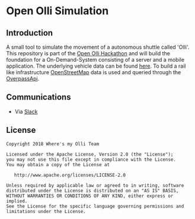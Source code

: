 # Open Olli Simulation

## Introduction

A small tool to simulate the movement of a autonomous shuttle called 'Olli'. This repository is part of the
[Open Olli Hackathon][1] and will build the foundation for a On-Demand-System consisting of a server and a
mobile application. The underlying vehicle data can be found [here][2]. To build a rail like infrastructure
[OpenStreetMap][3] data is used and queried through the [OverpassApi][4].

## Communications

* Via [Slack][5]

## License

    Copyright 2018 Where's my Olli Team

    Licensed under the Apache License, Version 2.0 (the "License");
    you may not use this file except in compliance with the License.
    You may obtain a copy of the License at

       http://www.apache.org/licenses/LICENSE-2.0

    Unless required by applicable law or agreed to in writing, software
    distributed under the License is distributed on an "AS IS" BASIS,
    WITHOUT WARRANTIES OR CONDITIONS OF ANY KIND, either express or implied.
    See the License for the specific language governing permissions and
    limitations under the License.


[1]: https://hackathon.innoz.de
[2]: https://hackathon.innoz.de/data
[3]: https://www.openstreetmap.org
[4]: https://wiki.openstreetmap.org/wiki/Overpass_API
[5]: https://open-olli-hack.slack.com/messages
